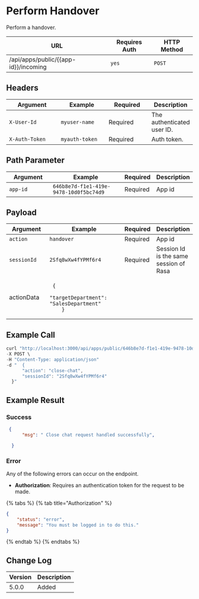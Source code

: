 # Perform Handover

Perform a handover.

| URL                                    | Requires Auth | HTTP Method |
| -------------------------------------- | ------------- | ----------- |
| /api/apps/public/\{{app-id\}}/incoming | `yes`         | `POST`      |

## Headers

<table><thead><tr><th width="179">Argument</th><th width="169">Example</th><th width="136">Required</th><th>Description</th></tr></thead><tbody><tr><td><code>X-User-Id</code></td><td><code>myuser-name</code></td><td>Required</td><td>The authenticated  user ID.</td></tr><tr><td><code>X-Auth-Token</code></td><td><code>myauth-token</code></td><td>Required</td><td>Auth token.</td></tr></tbody></table>

## Path Parameter

<table><thead><tr><th width="144">Argument</th><th width="318">Example</th><th>Required</th><th>Description</th></tr></thead><tbody><tr><td><code>app-id</code></td><td><code>646b8e7d-f1e1-419e-9478-10d0f5bc74d9</code></td><td>Required</td><td>App id</td></tr></tbody></table>

## Payload

<table><thead><tr><th width="144">Argument</th><th width="318">Example</th><th>Required</th><th>Description</th></tr></thead><tbody><tr><td><code>action</code></td><td><code>handover</code></td><td>Required</td><td>App id</td></tr><tr><td><code>sessionId</code></td><td><pre><code>2Sfq8wXw4fYPMf6r4
</code></pre></td><td>Required</td><td>Session Id is the same session of Rasa</td></tr><tr><td>actionData</td><td><p></p><pre><code> {
      "targetDepartment": "SalesDepartment"
    }
</code></pre></td><td></td><td></td></tr></tbody></table>

## Example Call

```javascript
curl "http://localhost:3000/api/apps/public/646b8e7d-f1e1-419e-9478-10d0f5bc74d9/incoming" \
-X POST \
-H "Content-Type: application/json" 
-d "  {
      "action": "close-chat",
      "sessionId": "2Sfq8wXw4fYPMf6r4"
  }" 
```

## Example Result

### Success

```json
 {
      "msg": " Close chat request handled successfully",

  }
```

### Error

Any of the following errors can occur on the endpoint.

* **Authorization**: Requires an authentication token for the request to be made.

{% tabs %}
{% tab title="Authorization" %}
```json
{
    "status": "error",
    "message": "You must be logged in to do this."
}
```
{% endtab %}
{% endtabs %}

## Change Log

| Version | Description |
| ------- | ----------- |
| 5.0.0   | Added       |

